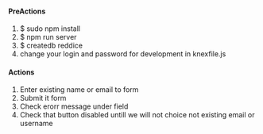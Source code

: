 <h4>PreActions</h4>
<ol>
	<li>$ sudo npm install</li>
	<li>$ npm run server</li>
	<li>$ createdb reddice</li>
	<li>change your login and password for development in knexfile.js</li>
</ol>

<h4>Actions</h4>
<ol>
	<li>Enter existing name or email to form</li>
	<li>Submit it form</li>
	<li>Check erorr message under field</li>
	<li>Check that button disabled untill we will not choice not existing email or username</li>
</ol>
